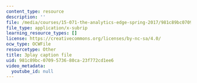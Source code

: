 ```yaml
---
content_type: resource
description: ''
file: /media/courses/15-071-the-analytics-edge-spring-2017/981c89bc0709573680ca23f772cd1ee6_n19qLvOY-rc.vtt
file_type: application/x-subrip
learning_resource_types: []
license: https://creativecommons.org/licenses/by-nc-sa/4.0/
ocw_type: OCWFile
resourcetype: Other
title: 3play caption file
uid: 981c89bc-0709-5736-80ca-23f772cd1ee6
video_metadata:
  youtube_id: null
---
```

